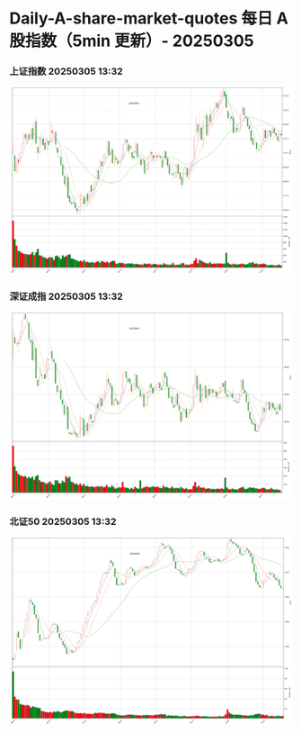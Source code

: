 
# Daily-A-share-market-quotes 每日 A 股指数（5min 更新）- 20250305

### 上证指数 20250305 13:32
![](./fig/2025/3/20250305-sh000001.png)

### 深证成指 20250305 13:32
![](./fig/2025/3/20250305-sz399001.png)

### 北证50 20250305 13:32
![](./fig/2025/3/20250305-bj899050.png)
